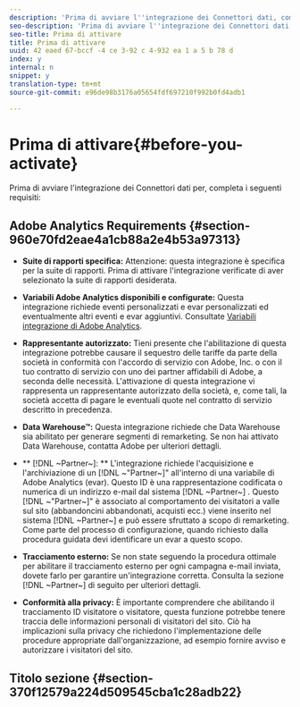 ```yaml
---
description: 'Prima di avviare l''integrazione dei Connettori dati, completa i seguenti requisiti '
seo-description: 'Prima di avviare l''integrazione dei Connettori dati, completa i seguenti requisiti '
seo-title: Prima di attivare
title: Prima di attivare
uuid: 42 eaed 67-bccf -4 ce 3-92 c 4-932 ea 1 a 5 b 78 d
index: y
internal: n
snippet: y
translation-type: tm+mt
source-git-commit: e96de98b3176a05654fdf697210f992b0fd4adb1

---
```



# Prima di attivare{#before-you-activate}

Prima di avviare l'integrazione dei Connettori dati per, completa i seguenti requisiti:

## Adobe Analytics Requirements {#section-960e70fd2eae4a1cb88a2e4b53a97313}

* **Suite di rapporti specifica:** Attenzione: questa integrazione è specifica per la suite di rapporti. Prima di attivare l'integrazione verificate di aver selezionato la suite di rapporti desiderata.
* **Variabili Adobe Analytics disponibili e configurate:** Questa integrazione richiede eventi personalizzati e evar personalizzati ed eventualmente altri eventi e evar aggiuntivi. Consultate [Variabili integrazione di Adobe Analytics](../../neolane-overview/neolane-requirements/neolane-variables.md#concept-8ebd2bde4a1c4b0aad2987e050ffbbfc).

* **Rappresentante autorizzato:** Tieni presente che l'abilitazione di questa integrazione potrebbe causare il sequestro delle tariffe da parte della società in conformità con l'accordo di servizio con Adobe, Inc. o con il tuo contratto di servizio con uno dei partner affidabili di Adobe, a seconda delle necessità. L'attivazione di questa integrazione vi rappresenta un rappresentante autorizzato della società, e, come tali, la società accetta di pagare le eventuali quote nel contratto di servizio descritto in precedenza.
* **Data Warehouse™:** Questa integrazione richiede che Data Warehouse sia abilitato per generare segmenti di remarketing. Se non hai attivato Data Warehouse, contatta Adobe per ulteriori dettagli.
* ** [!DNL ~Partner~]: ** L'integrazione richiede l'acquisizione e l'archiviazione di un [!DNL ~"Partner~]" all'interno di una variabile di Adobe Analytics (evar). Questo ID è una rappresentazione codificata o numerica di un indirizzo e-mail dal sistema [!DNL ~Partner~] . Questo [!DNL ~"Partner~]" è associato al comportamento dei visitatori a valle sul sito (abbandoncini abbandonati, acquisti ecc.) viene inserito nel sistema [!DNL ~Partner~] e può essere sfruttato a scopo di remarketing. Come parte del processo di configurazione, quando richiesto dalla procedura guidata devi identificare un evar a questo scopo.
* **Tracciamento esterno:** Se non state seguendo la procedura ottimale per abilitare il tracciamento esterno per ogni campagna e-mail inviata, dovete farlo per garantire un'integrazione corretta. Consulta la sezione [!DNL ~Partner~] di seguito per ulteriori dettagli.
* **Conformità alla privacy:** È importante comprendere che abilitando il tracciamento ID visitatore o visitatore, questa funzione potrebbe tenere traccia delle informazioni personali di visitatori del sito. Ciò ha implicazioni sulla privacy che richiedono l'implementazione delle procedure appropriate dall'organizzazione, ad esempio fornire avviso e autorizzare i visitatori del sito.

## Titolo sezione {#section-370f12579a224d509545cba1c28adb22}

